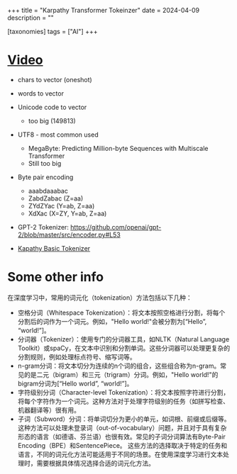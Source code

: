 +++
title = "Karpathy Transformer Tokeinzer"
date = 2024-04-09
description = ""

[taxonomies]
tags = ["AI"]
+++


# [Video](https://www.youtube.com/watch?v=zduSFxRajkE)


* chars to vector (oneshot)
* words to vector
* Unicode code to vector
    * too big (149813)
* UTF8 - most common used
    * MegaByte: Predicting Million-byte Sequences with Multiscale Transformer
    * Still too big
* Byte pair encoding
    * aaabdaaabac
    * ZabdZabac (Z=aa)
    * ZYdZYac (Y=ab, Z=aa)
    * XdXac (X=ZY, Y=ab, Z=aa)

* GPT-2 Tokenizer: https://github.com/openai/gpt-2/blob/master/src/encoder.py#L53
* [Kapathy Basic Tokenizer](https://github.com/karpathy/minbpe/blob/master/minbpe/basic.py)

# Some other info
在深度学习中，常用的词元化（tokenization）方法包括以下几种：

* 空格分词（Whitespace Tokenization）：将文本按照空格进行分割，将每个分割后的词作为一个词元。例如，"Hello world!"会被分割为[“Hello”, “world!”]。
* 分词器（Tokenizer）：使用专门的分词器工具，如NLTK（Natural Language Toolkit）或spaCy，在文本中识别和分割单词。这些分词器可以处理更复杂的分割规则，例如处理标点符号、缩写词等。
* n-gram分词：将文本切分为连续的n个词的组合，这些组合称为n-gram。常见的是二元（bigram）和三元（trigram）分词。例如，"Hello world!"的bigram分词为[“Hello world”, “world!”]。
* 字符级别分词（Character-level Tokenization）：将文本按照字符进行分割，将每个字符作为一个词元。这种方法对于处理字符级别的任务（如拼写检查、机器翻译等）很有用。
* 子词（Subword）分词：将单词切分为更小的单元，如词根、前缀或后缀等。这种方法可以处理未登录词（out-of-vocabulary）问题，并且对于具有复杂形态的语言（如德语、芬兰语）也很有效。常见的子词分词算法有Byte-Pair Encoding（BPE）和SentencePiece。
这些方法的选择取决于特定的任务和语言，不同的词元化方法可能适用于不同的场景。在使用深度学习进行文本处理时，需要根据具体情况选择合适的词元化方法。